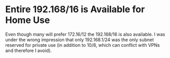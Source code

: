 # Entire 192.168/16 is Available for Home Use

Even though many will prefer 172.16/12 the 192.168/16 is also available.
I was under the wrong impression that only 192.168.1/24 was the only
subnet reserved for private use (in addition to 10/8, which can conflict
with VPNs and therefore I avoid).

